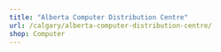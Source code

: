 ```yaml
---
title: "Alberta Computer Distribution Centre"
url: /calgary/alberta-computer-distribution-centre/
shop: Computer
---
```

